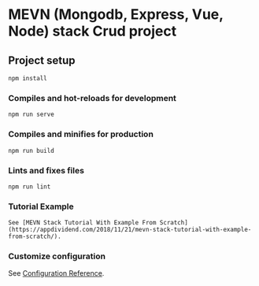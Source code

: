 # MEVN (Mongodb, Express, Vue, Node) stack Crud project

## Project setup
```
npm install
```

### Compiles and hot-reloads for development
```
npm run serve
```

### Compiles and minifies for production
```
npm run build
```

### Lints and fixes files
```
npm run lint
```

### Tutorial Example
```
See [MEVN Stack Tutorial With Example From Scratch] (https://appdividend.com/2018/11/21/mevn-stack-tutorial-with-example-from-scratch/).
```

### Customize configuration
See [Configuration Reference](https://cli.vuejs.org/config/).
